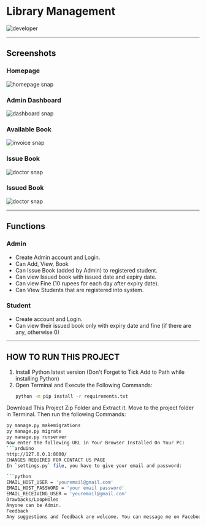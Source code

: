 # Library Management 
![developer](https://img.shields.io/badge/Developed%20By%20%3A-Dionysius%20Ogero-red)

---

## Screenshots 

### Homepage 
![homepage snap](https://github.com/DeveloperDionz/librarymanagement/main/static/screenshots/homepage.png?raw=true)

### Admin Dashboard 
![dashboard snap](https://github.com/DeveloperDionz/librarymanagement/main/static/screenshots/adminhomepage.png?raw=true)

### Available Book 
![invoice snap](https://github.com/DeveloperDionz/librarymanagement/main/static/screenshots/availablebook.png?raw=true)

### Issue Book 
![doctor snap](https://github.com/DeveloperDionz/librarymanagement/main/static/screenshots/issuebook.png?raw=true)

### Issued Book 
![doctor snap](https://github.com/DeveloperDionz/librarymanagement/main/static/screenshots/bookissued.png?raw=true)

---

## Functions 

### Admin 
- Create Admin account and Login. 
- Can Add, View, Book 
- Can Issue Book (added by Admin) to registered student. 
- Can view Issued book with issued date and expiry date. 
- Can view Fine (10 rupees for each day after expiry date). 
- Can View Students that are registered into system.  

### Student 
- Create account and Login. 
- Can view their issued book only with expiry date and fine (if there are any, otherwise 0) 

---

## HOW TO RUN THIS PROJECT 
1. Install Python latest version (Don't Forget to Tick Add to Path while installing Python)
2. Open Terminal and Execute the Following Commands:
   ```bash
   python -m pip install -r requirements.txt
Download This Project Zip Folder and Extract it.
Move to the project folder in Terminal. Then run the following Commands:
```bash
py manage.py makemigrations
py manage.py migrate
py manage.py runserver
Now enter the following URL in Your Browser Installed On Your PC:
```arduino
http://127.0.0.1:8000/
CHANGES REQUIRED FOR CONTACT US PAGE
In `settings.py` file, you have to give your email and password:

```python
EMAIL_HOST_USER = 'youremail@gmail.com'
EMAIL_HOST_PASSWORD = 'your email password'
EMAIL_RECEIVING_USER = 'youremail@gmail.com'
Drawbacks/LoopHoles
Anyone can be Admin.
Feedback
Any suggestions and feedback are welcome. You can message me on Facebook
